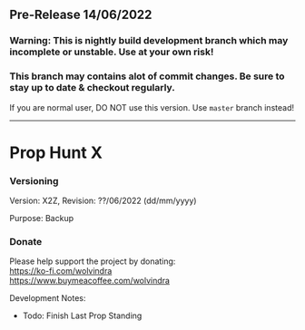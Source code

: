 ## Pre-Release 14/06/2022

### Warning: This is nightly build development branch which may incomplete or unstable. Use at your own risk! 
### This branch may contains alot of commit changes. Be sure to stay up to date & checkout regularly.

If you are normal user, DO NOT use this version. Use `master` branch instead!

---

# Prop Hunt X

### Versioning
Version: X2Z, Revision: ??/06/2022 (dd/mm/yyyy)

Purpose: Backup

### Donate
Please help support the project by donating:  
https://ko-fi.com/wolvindra  
https://www.buymeacoffee.com/wolvindra  

Development Notes:
- Todo: Finish Last Prop Standing